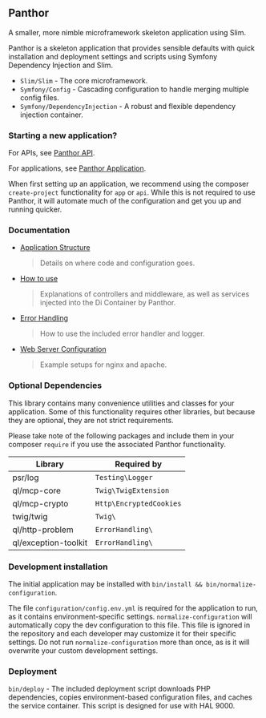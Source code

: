 ## Panthor

A smaller, more nimble microframework skeleton application using Slim.

Panthor is a skeleton application that provides sensible defaults with quick installation and deployment settings and
scripts using Symfony Dependency Injection and Slim.

- `Slim/Slim` - The core microframework.
- `Symfony/Config` - Cascading configuration to handle merging multiple config files.
- `Symfony/DependencyInjection` - A robust and flexible dependency injection container.

### Starting a new application?

For APIs, see [Panthor API](http://git/web-frameworks/panthor-api).

For applications, see [Panthor Application](http://git/web-frameworks/panthor-app).

When first setting up an application, we recommend using the composer `create-project` functionality for `app` or `api`. While this is not required to use Panthor, it will automate much of the configuration and get you up and running quicker.

### Documentation

- [Application Structure](docs/APPLICATION_STRUCTURE.md)
  > Details on where code and configuration goes.

- [How to use](docs/USAGE.md)
  > Explanations of controllers and middleware, as well as services injected into the Di Container by Panthor.

- [Error Handling](docs/ERRORS.md)
  > How to use the included error handler and logger.

- [Web Server Configuration](docs/SERVER.md)
  > Example setups for nginx and apache.

### Optional Dependencies

This library contains many convenience utilities and classes for your application. Some of this functionality requires other libraries, but because they are optional, they are not strict requirements.

Please take note of the following packages and include them in your composer `require` if you use the associated Panthor functionality.

Library                 | Required by
----------------------- | -----------
psr/log                 | `Testing\Logger`
ql/mcp-core             | `Twig\TwigExtension`
ql/mcp-crypto           | `Http\EncryptedCookies`
twig/twig               | `Twig\`
ql/http-problem         | `ErrorHandling\`
ql/exception-toolkit    | `ErrorHandling\`

### Development installation

The initial application may be installed with `bin/install && bin/normalize-configuration`.

The file `configuration/config.env.yml` is required for the application to run, as it contains environment-specific
settings. `normalize-configuration` will automatically copy the dev configuration to this file. This file is ignored
in the repository and each developer may customize it for their specific settings. Do not run `normalize-configuration`
more than once, as is it will overwrite your custom development settings.

### Deployment

`bin/deploy` - The included deployment script downloads PHP dependencies, copies environment-based configuration
files, and caches the service container. This script is designed for use with HAL 9000.
